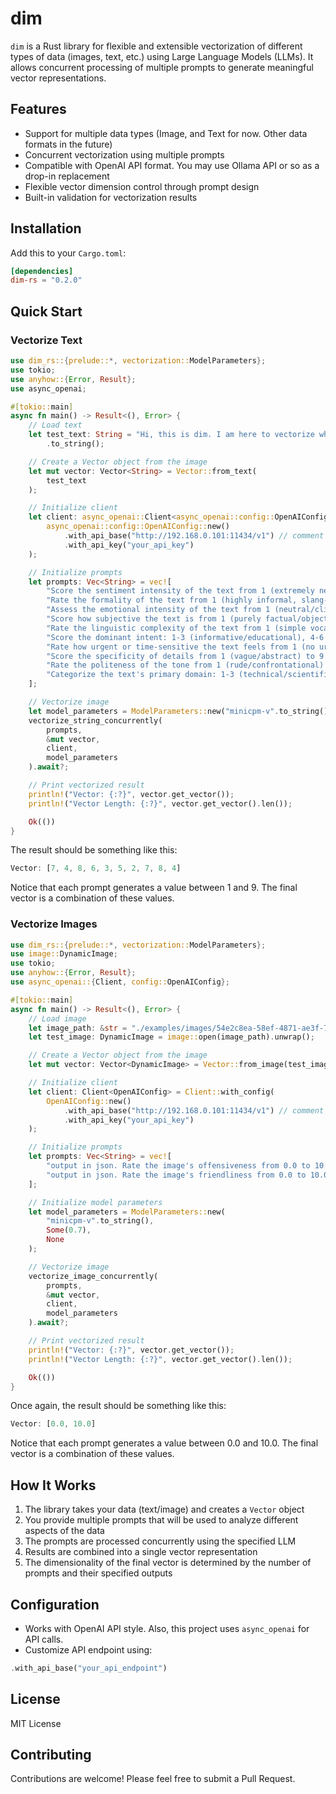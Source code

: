 # dim

`dim` is a Rust library for flexible and extensible vectorization of different types of data (images, text, etc.) using Large Language Models (LLMs). It allows concurrent processing of multiple prompts to generate meaningful vector representations.

## Features

- Support for multiple data types (Image, and Text for now. Other data formats in the future)
- Concurrent vectorization using multiple prompts
- Compatible with OpenAI API format. You may use Ollama API or so as a drop-in replacement 
- Flexible vector dimension control through prompt design
- Built-in validation for vectorization results

## Installation

Add this to your `Cargo.toml`:

```toml
[dependencies]
dim-rs = "0.2.0"
```

## Quick Start

### Vectorize Text

```rust
use dim_rs::{prelude::*, vectorization::ModelParameters};
use tokio;
use anyhow::{Error, Result};
use async_openai;

#[tokio::main]
async fn main() -> Result<(), Error> {
    // Load text
    let test_text: String = "Hi, this is dim. I am here to vectorize whatever your want."
        .to_string();

    // Create a Vector object from the image
    let mut vector: Vector<String> = Vector::from_text(
        test_text
    );

    // Initialize client
    let client: async_openai::Client<async_openai::config::OpenAIConfig> = async_openai::Client::with_config(
        async_openai::config::OpenAIConfig::new()
            .with_api_base("http://192.168.0.101:11434/v1") // comment this out if you use OpenAI instead of Ollama
            .with_api_key("your_api_key")
    );

    // Initialize prompts
    let prompts: Vec<String> = vec![
        "Score the sentiment intensity of the text from 1 (extremely negative) to 9 (extremely positive). Consider emotional language, tone, and context. Format your response exactly like this example: {'sentiment_score': 7}".to_string(),
        "Rate the formality of the text from 1 (highly informal, slang-heavy) to 9 (highly formal, academic/professional). Format your response exactly like this example: {'formality_score': 4}".to_string(),
        "Assess the emotional intensity of the text from 1 (neutral/clinical) to 9 (highly emotional, passionate, or provocative). Format your response exactly like this example: {'emotional_score': 8}".to_string(),
        "Score how subjective the text is from 1 (purely factual/objective) to 9 (heavily opinionated/subjective). Format your response exactly like this example: {'subjectivity_score': 6}".to_string(),
        "Rate the linguistic complexity of the text from 1 (simple vocabulary/short sentences) to 9 (dense jargon/long, intricate sentences). Format your response exactly like this example: {'complexity_score': 3}".to_string(),
        "Score the dominant intent: 1-3 (informative/educational), 4-6 (persuasive/argumentative), 7-9 (narrative/storytelling). Format your response exactly like this example: {'intent_score': 5}".to_string(),
        "Rate how urgent or time-sensitive the text feels from 1 (no urgency) to 9 (immediate action required). Format your response exactly like this example: {'urgency_score': 2}".to_string(),
        "Score the specificity of details from 1 (vague/abstract) to 9 (highly specific/concrete examples). Format your response exactly like this example: {'specificity_score': 7}".to_string(),
        "Rate the politeness of the tone from 1 (rude/confrontational) to 9 (extremely polite/deferential). Format your response exactly like this example: {'politeness_score': 8}".to_string(),
        "Categorize the text's primary domain: 1-3 (technical/scientific), 4-6 (casual/everyday), 7-9 (artistic/creative). Format your response exactly like this example: {'domain_score': 4}".to_string(),
    ];

    // Vectorize image
    let model_parameters = ModelParameters::new("minicpm-v".to_string(), None, None);
    vectorize_string_concurrently(
        prompts,
        &mut vector, 
        client,
        model_parameters
    ).await?;

    // Print vectorized result
    println!("Vector: {:?}", vector.get_vector());
    println!("Vector Length: {:?}", vector.get_vector().len());

    Ok(())
}
```
The result should be something like this:
```rust
Vector: [7, 4, 8, 6, 3, 5, 2, 7, 8, 4]
```
Notice that each prompt generates a value between 1 and 9. The final vector is a combination of these values.

### Vectorize Images

```rust
use dim_rs::{prelude::*, vectorization::ModelParameters};
use image::DynamicImage;
use tokio;
use anyhow::{Error, Result};
use async_openai::{Client, config::OpenAIConfig};

#[tokio::main]
async fn main() -> Result<(), Error> {
    // Load image
    let image_path: &str = "./examples/images/54e2c8ea-58ef-4871-ae3f-75eabd9a2c6c.jpg";
    let test_image: DynamicImage = image::open(image_path).unwrap();

    // Create a Vector object from the image
    let mut vector: Vector<DynamicImage> = Vector::from_image(test_image);

    // Initialize client
    let client: Client<OpenAIConfig> = Client::with_config(
        OpenAIConfig::new()
            .with_api_base("http://192.168.0.101:11434/v1") // comment this out if you use OpenAI instead of Ollama
            .with_api_key("your_api_key")
    );

    // Initialize prompts
    let prompts: Vec<String> = vec![
        "output in json. Rate the image's offensiveness from 0.0 to 10.0. {'offensiveness': your score}".to_string(),
        "output in json. Rate the image's friendliness from 0.0 to 10.0. {'friendliness': your score}".to_string(),
    ];

    // Initialize model parameters
    let model_parameters = ModelParameters::new(
        "minicpm-v".to_string(), 
        Some(0.7), 
        None
    );

    // Vectorize image
    vectorize_image_concurrently(
        prompts,
        &mut vector, 
        client,
        model_parameters
    ).await?;

    // Print vectorized result
    println!("Vector: {:?}", vector.get_vector());
    println!("Vector Length: {:?}", vector.get_vector().len());

    Ok(())
}
```
Once again, the result should be something like this:
```rust
Vector: [0.0, 10.0]
```
Notice that each prompt generates a value between 0.0 and 10.0. The final vector is a combination of these values.

## How It Works

1. The library takes your data (text/image) and creates a `Vector` object
2. You provide multiple prompts that will be used to analyze different aspects of the data
3. The prompts are processed concurrently using the specified LLM
4. Results are combined into a single vector representation
5. The dimensionality of the final vector is determined by the number of prompts and their specified outputs

## Configuration

- Works with OpenAI API style. Also, this project uses `async_openai` for API calls. 
- Customize API endpoint using:
```rust
.with_api_base("your_api_endpoint")
```

## License

MIT License

## Contributing

Contributions are welcome! Please feel free to submit a Pull Request.